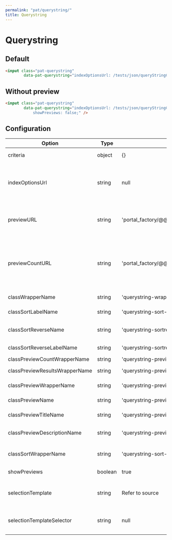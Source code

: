 ```yaml
---
permalink: "pat/querystring/"
title: Querystring
---
```


# Querystring

## Default

```html
<input class="pat-querystring"
        data-pat-querystring="indexOptionsUrl: /tests/json/queryStringCriteria.json" />
```

## Without preview

```html
<input class="pat-querystring"
        data-pat-querystring="indexOptionsUrl: /tests/json/queryStringCriteria.json;
            showPreviews: false;" />
```

## Configuration

| Option | Type | Default | Description |
|-|-|-|-|
| criteria | object | {} | options to pass into criteria |
| indexOptionsUrl | string | null | URL to grab index option data from. Must contain "sortable_indexes" and "indexes" data in JSON object. |
| previewURL | string | 'portal_factory/@@querybuilder_html_results' | URL used to pass in a plone.app.querystring-formatted HTTP querystring and get an HTML list of results |
| previewCountURL | string | 'portal_factory/@@querybuildernumberofresults' | URL  used to pass in a plone.app.querystring-formatted HTTP querystring and  get an HTML string of the total number of records found with the query |
| classWrapperName | string | 'querystring-wrapper' | CSS class to apply to the wrapper element |
| classSortLabelName | string | 'querystring-sort-label' | CSS class to apply to the sort on label |
| classSortReverseName | string | 'querystring-sortreverse' | CSS class to apply to the sort order label and checkbox container |
| classSortReverseLabelName | string | 'querystring-sortreverse-label' | CSS class to apply to the sort order label |
| classPreviewCountWrapperName | string | 'querystring-previewcount-wrapper' | TODO |
| classPreviewResultsWrapperName | string | 'querystring-previewresults-wrapper' | CSS class to apply to the results wrapper |
| classPreviewWrapperName | string | 'querystring-preview-wrapper' | CSS class to apply to the preview wrapper |
| classPreviewName | string | 'querystring-preview' | CSS class to apply to the preview pane |
| classPreviewTitleName | string | 'querystring-preview-title' | CSS class to apply to the preview title |
| classPreviewDescriptionName | string | 'querystring-preview-description' | CSS class to apply to the preview description |
| classSortWrapperName | string | 'querystring-sort-wrapper' | CSS class to apply to the sort order and sort on wrapper |
| showPreviews | boolean | true | Should previews be shown? |
| selectionTemplate | string | Refer to source | Template for element that will be used to construct a selected item. |
| selectionTemplateSelector | string | null | Select an element from the DOM from which to grab the selectionTemplate. |

